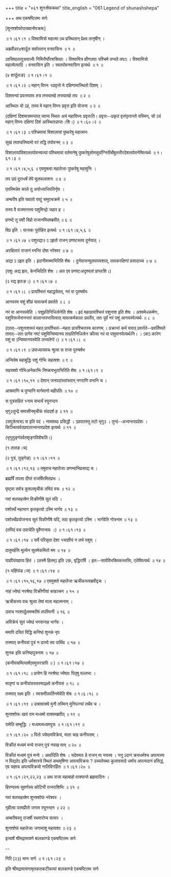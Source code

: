 +++
title = "०६१ शुनःशेफकथा"
title_english = "061 Legend of shunashshepa"

+++
अथ एकषष्टितमः सर्गः  

\[शुनश्शोफोपाख्यानोपक्रमः\]  

 ॥ १।६१।१ ॥ विश्वामित्रो महात्मा ऽथ प्रस्थितान् प्रेक्ष्य तानृषीन् ।  

अब्रवीन्नर४शार्दूल सर्वास्तान् वनवासिनः  ॥  १  ॥   

ऽवसिष्ठतत्पुत्रयाज्यैः निमित्तैर्घोरशक्तितः । विश्वामित्र क्षीणतपाः पश्चिमे तप्यते तपःऽ । विश्वामित्रो महात्मेत्यादि । वनवासिन इति । स्वतपोवनवासिन इत्यर्थः  ॥  १  ॥   

(४ शार्दूलःङ) ॥ १।६१।१ ॥   

 ॥ १।६१।२ ॥ महान् विघ्नः १प्रवृत्तो मे दक्षिणामास्थितो दिशम् ।  

दिशमन्यां प्रवत्स्यामः तत्र तप्स्यामहे तप्स्यामहे तपः  ॥  २  ॥   

आस्थितः यो ऽहं, तस्य मे महान् विघ्नः प्रवृत्त इति योजना  ॥  २  ॥   

(दक्षिणां दिशमासमन्तात् व्याप्य स्थितः अयं महाविघ्नः प्रवृत्तःति। प्रवृत्तः--प्रकृतं वृत्तंवृत्तान्तो यस्मिन्, सो ऽयं महान् विघ्नः दक्षिणां दिशं आस्थितःप्राप्तः।शि।) ॥ १।६०।२ ॥   

 ॥ १।६१।३ ॥ पश्चिमायां विशालायां पुष्करेषु महात्मनः  

सुखं तपश्चरिष्यामो वरं तद्धि तपोवनम्  ॥  ३  ॥   

विशालायांविशालतपोवनवत्यां पश्चिमायां वर्तमानेषु पुष्करेषुसोमसूर्याग्नितीर्थेषुतत्तीरदेशतपोवनेष्वित्यर्थः ॥ १।६१।३ ॥   

 ॥ १।६१।४,५,६ ॥ एवमुक्त्वा महातेजाः पुष्करेषु महामुनिः ।  

तप उग्रं दुराधर्षं तेपे मूलफलाशनः  ॥  ४  ॥   

एतस्मिन्नेव काले तु अयोध्याधिपतिर्नृपः ।  

अम्बरीष इति ख्यातो यष्टुं समुपचक्रमे  ॥  ५  ॥   

तस्य वै यजमानस्य पशुमिन्द्रो जहार ह ।  

प्रणष्टे तु पशौ विप्रो राजानमिदमब्रवीत्  ॥  ६  ॥   

विप्र इति । याजकः पुरोहित इत्यर्थः ॥ १।६१।४,५,६ ॥   

 ॥ १।६१।७ ॥ पशुरद्या२ ऽ ऽहृतो राजन् प्रणष्टस्तव दुर्नयात् ।  

अरक्षितारं राजानं घ्नन्ति दोषा नरेश्वर  ॥  ७  ॥   

अद्या ऽ ऽहृत इति । इदानीमस्माभिरिति शेषः । दुर्नयात्तन्मूलपापवशात्, तावकरक्षिणां प्रसादाच्च  ॥  ७  ॥   

(पशुः अद्य हृतः, केनचिदिति शेषः । अत एव प्रणष्टःअदृश्यतां प्राप्तःशि।)  

(२ रद्य हृतःङ।) ॥ १।६१।७ ॥   

 ॥ १।६१।८ ॥ प्रायश्चित्तं महाद्ध्येतत्, नरं वा पुरुषर्षभ  

आनयस्व पशुं शीघ्रं यावत्कर्म प्रवर्तते  ॥  ८  ॥   

नरं वा आनयस्वेति । पशुप्रतिनिधित्वेनेति शेषः । इदं महत्प्रायश्चित्तं पशुनाश इति शेषः । अश्वमेधकर्मणः, पशुविसर्जनानन्तरं कालान्तरभावित्वात् यावत्कर्मकालः प्रवर्तेत, ततः पूर्वं नरं पशुं आनयस्वेत्यर्थः  ॥  ८  ॥   

(एतत्--पशुनाशरूपं महत् प्रायश्चित्तं--महतः प्रायश्चित्तस्य कारणम् । प्रक्रान्तं कर्म यावत् प्रवर्त्तते--प्रवर्तिष्यते तावत्--ततः प्रागेव नष्टं पशुमिन्विष्यानय तत्प्रतिनिधित्वेन क्रीत्वा नरं वा पशुमानयेत्यर्थःनि। । ऽवाऽ कारेण पशुं वा ऽन्विष्यानयस्वेति लभ्यतेगो।) ॥ १।६१।८ ॥   

 ॥ १।६१।९ ॥ उपाध्यायवचः श्रुत्वा स राजा पुरुषर्षभ  

अन्वियेष महाबुद्धिः पशुं गोभिः सहस्रशः  ॥  ९  ॥   

सहस्रशो गोभिःअनेकाभिः निष्क्रयभूताभिरिति शेषः ॥ १।६१।९ ॥   

 ॥ १।६१।१०,११ ॥ देशान् जनपदांस्तांस्तान् नगराणि वनानि च ।  

आश्रमाणि च पुण्यानि मार्गमाणो महीपतिः  ॥  १०  ॥   

स पुत्रसहितं १नाम सभार्यं रघुनन्दन  

भृगु२तुन्द्रे समासीनमृचीकं संददर्श ह  ॥  ११  ॥   

ऽसपुत्रेत्यत्रऽ स इति पदं । नामशब्दः प्रसिद्धौ । ऽप्रपातस्तु तटो भृगुःऽ । तुन्दं--अभ्यन्तरप्रदेशः । किञ्चित्पर्वतप्रपाताभ्यन्तरप्रदेश इत्यर्थः  ॥  ११  ॥   

(भृगुतुङ्गंपर्वतशृङ्गविशेषःति।)  

(१ तातङ।च)  

(२ पुत्रं, तुङ्गेङ) ॥ १।६१।११ ॥   

 ॥ १।६१।१२,१३ ॥ तमुवाच महातेजाः प्रणम्याभिप्रसाद्य च ।  

ब्रह्मर्षिं तपसा दीप्तं राजर्षिरमितप्रभः ।  

पृष्ट्वा सर्वत्र कुशलमृचीकं तमिदं वचः  ॥  १२  ॥   

गवां शतसहस्रेण विक्रीणीषे सुतं यदि ।  

पशोरर्थे महाभाग कृतकृत्यो ऽस्मि भार्गव  ॥  १३  ॥   

पशोरर्थेप्रयोजनाय सुतं विकीणीषे यदि, तदा कृतकृत्यो ऽस्मि । भार्गवेति गोत्रनाम  ॥  १३  ॥   

(तमिदं वच उवाचेति पूर्वेणान्वयः ।) ॥ १।६१।१३ ॥   

 ॥ १।६१।१४ ॥ सर्वे परिसृता देशा १याज्ञीयं न लभे पशुम् ।  

दातुमर्हसि मूल्येन सुतमेकमितो मम  ॥  १४  ॥   

याज्ञीयंयज्ञाय हितं । ऽतस्मै हितम्ऽ इति २छः, वृद्धिरार्षि । इतः--सार्वविभक्तिकस्तसिः, एतेष्वित्यर्थः  ॥  १४  ॥   

(१ यज्ञिंयंङ।ज) ॥ १।६१।१४ ॥   

 ॥ १।६१।१५,१६,१७ ॥ एवमुक्तो महातेजा ऋचीकस्त्वब्रवीद्वचः ।  

नाहं ज्येष्ठं नरश्रेष्ठ विक्रीणीयां कछञ्चन  ॥  १५  ॥   

ऋचीकस्य वचः श्रुत्वा तेषां माता महात्मनाम् ।  

उवाच नरशार्दूलमम्बरीषं तपस्विनी  ॥  १६  ॥   

अविक्रेयं सुतं ज्येष्ठं भगवानाह भार्गवः ।  

ममापि दयितं विद्धि कनिष्ठं शुनकं नृप  

तस्मात् कनीयसं पुत्रं न दास्ये तव पार्थिव  ॥  १७  ॥   

शुनक इति कनिष्ठपुत्रनाम  ॥  १७  ॥   

(कनीयसमित्यार्षंएवमुत्तरत्रापि  ॥ ) ॥ १।६१।१७ ॥   

 ॥ १।६१।१८ ॥ प्रायेण हि नरश्रेष्ठ ज्येष्ठाः पितृषु वल्लभाः ।  

मातृणां च कनीयांसस्तस्माद्रक्ष्ये कनीयसं  ॥  १८  ॥   

तस्मात् रक्ष्य इति । स्वसमीपवर्तिनमेवेति शेषः ॥ १।६।१८ ॥   

 ॥ १।६१।१९ ॥ उक्तवाक्ये मुनौ तस्मिन् मुनिपत्न्यां तथैव च ।  

शुनश्शोफः खयं राम मध्यमो वाक्यमब्रवीत्  ॥  १९  ॥   

रामेति सम्बुद्धिः । मध्यमःमध्यमपुत्रः ॥ १।६१।१९ ॥   

 ॥ १।६१।२० ॥ पितो ज्येष्ठमविक्रेयं, माता चाह कनीयसम् ।  

विक्रीतं मध्यमं मन्ये राजन् पुत्रं नयख माम्  ॥  २०  ॥   

विक्रीतं मध्यमं पुत्रं मन्ये । अर्थादिति शेषः । यदेवमतः हे राजन् मा नयस्व । ननु ऽदानं क्रयधर्मश्च अपत्यस्य न विद्यतेऽ इति धर्मशास्त्रे स्थितं कथमृषिणा अपत्यविक्रयः ? उच्यतेयथा कुलावसादे धर्माय अपत्यदानं प्रसिद्धं, एव यज्ञाय अपत्यविक्रयो नातिविगर्हितः ॥ १।६१।२० ॥   

 ॥ १।६१।२१,२२,२३ ॥ अथ राजा महाबाहो वाक्यान्ते ब्रह्मवादिनः ।  

हिरण्यस्य सुवर्णस्य कोटिभी रत्नराशिभिः  ॥  २१  ॥   

गवां शतसहस्रेण शुनश्शोफं नरेश्वरः ।  

गृहीत्वा परमप्रीतो जगाम रघुनन्दन  ॥  २२  ॥   

अम्बरीषस्तु राजर्षी रथमारोप्य सत्वरः ।  

शुनश्शेफं महातेजाः जगामाशु महायशाः  ॥  २३  ॥   

इत्यार्षे श्रीमद्रामायणे बालकाण्डे एकषष्टितमः सर्गः  

--  

गिरि (२३) मानः सर्गः ॥ १।६१।२३ ॥   

इति श्रीमद्रामायणामृतकतकटीकायां बालकाण्डे एकषष्टितमः सर्गः  

  

